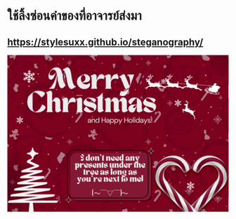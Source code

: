 # ใช้ลิ้งซ่อนคำของที่อาจารย์ส่งมา
## https://stylesuxx.github.io/steganography/
![Alt text](assets/Christmas_Secure.png)
